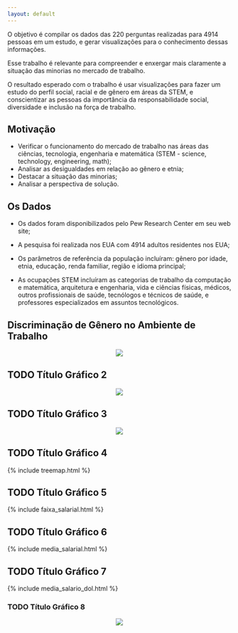 ```yaml
---
layout: default
---
```


O objetivo é compilar os dados das 220 perguntas realizadas para 4914 pessoas em um estudo, e gerar visualizações para o conhecimento dessas informações.

Esse trabalho é relevante para compreender e enxergar mais claramente a situação das minorias no mercado de trabalho.

O resultado esperado com o trabalho é usar visualizações para fazer um estudo do perfil social, racial e de gênero em áreas da STEM, e conscientizar as pessoas da importância da responsabilidade social, diversidade e inclusão na força de trabalho.

## Motivação

- Verificar o funcionamento do mercado de trabalho nas áreas das ciências, tecnologia, engenharia e matemática (STEM - science, technology, engineering, math);
- Analisar as desigualdades em relação ao gênero e etnia;
- Destacar a situação das minorias;
- Analisar a perspectiva de solução.


## Os Dados

- Os dados foram disponibilizados pelo Pew Research Center em seu web site;

- A pesquisa foi realizada nos EUA com 4914 adultos residentes nos EUA;

- Os parâmetros de referência da população incluíram: gênero por idade, etnia, educação, renda familiar, região e idioma principal;

- As ocupações STEM incluíram as categorias de trabalho da computação e matemática, arquitetura e engenharia, vida e ciências físicas, médicos, outros profissionais de saúde, tecnólogos e técnicos de saúde, e professores especializados em assuntos tecnológicos.

## Discriminação de Gênero no Ambiente de Trabalho


<p align="center">
  <img src="https://github.com/ricardobf/ricardobf.me/blob/visualizacao_de_dados/trabalho_final/_includes/graficos_juntos.png?raw=true">
</p>


## TODO Título Gráfico 2


<p align="center">
  <img src="https://github.com/ricardobf/ricardobf.me/blob/visualizacao_de_dados/trabalho_final/_includes/STEM1.png?raw=true">
</p>


## TODO Título Gráfico 3


<p align="center">
  <img src="https://github.com/ricardobf/ricardobf.me/blob/visualizacao_de_dados/trabalho_final/_includes/STEM2.png?raw=true">
</p>

## TODO Título Gráfico 4

{% include treemap.html %}

## TODO Título Gráfico 5

{% include faixa_salarial.html %}

## TODO Título Gráfico 6

{% include media_salarial.html %}

## TODO Título Gráfico 7

{% include media_salario_dol.html %}

### TODO Título Gráfico 8


<p align="center">
  <img src="https://github.com/ricardobf/ricardobf.me/blob/visualizacao_de_dados/trabalho_final/_includes/ultimo.png?raw=true">
</p>